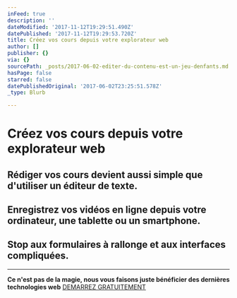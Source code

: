 ```yaml
---
inFeed: true
description: ''
dateModified: '2017-11-12T19:29:51.490Z'
datePublished: '2017-11-12T19:29:53.720Z'
title: Créez vos cours depuis votre explorateur web
author: []
publisher: {}
via: {}
sourcePath: _posts/2017-06-02-editer-du-contenu-est-un-jeu-denfants.md
hasPage: false
starred: false
datePublishedOriginal: '2017-06-02T23:25:51.578Z'
_type: Blurb

---
```

# **Créez vos cours depuis votre explorateur web**

## Rédiger vos cours devient aussi simple que d'utiliser un éditeur de texte.

## **Enregistrez vos vidéos en ligne depuis votre ordinateur, une tablette ou un smartphone.**

## Stop aux formulaires à rallonge et aux interfaces compliquées.

---

**Ce n'est pas de la magie, nous vous faisons juste bénéficier des dernières technologies web**
[DEMARREZ GRATUITEMENT][0]

[0]: https://cyboolo.eu.auth0.com/login?client=W1jbxu3C003wehR2kbuCJorz9D23hyEB